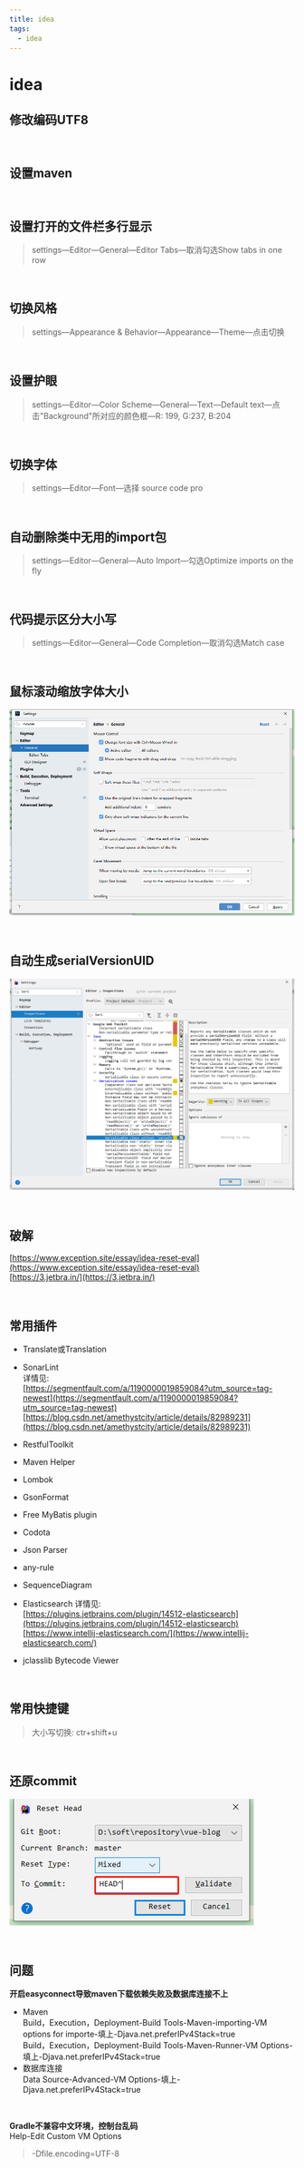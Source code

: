 ```yaml
---
title: idea
tags:
  - idea
---
```

# idea
## 修改编码UTF8

<br>

## 设置maven

<br>

## 设置打开的文件栏多行显示
> settings—Editor—General—Editor Tabs—取消勾选Show tabs in one row

<br>

## 切换风格
> settings—Appearance & Behavior—Appearance—Theme—点击切换

<br>

## 设置护眼
> settings—Editor—Color Scheme—General—Text—Default text—点击"Background"所对应的颜色框—R: 199,  G:237, B:204

<br>

## 切换字体
> settings—Editor—Font—选择 source code pro

<br>

## 自动删除类中无用的import包
> settings—Editor—General—Auto Import—勾选Optimize imports on the fly

<br>

## 代码提示区分大小写
> settings—Editor—General—Code Completion—取消勾选Match case

<br>

## 鼠标滚动缩放字体大小
![](./assets/3.png)

<br>

## 自动生成serialVersionUID
![](./assets/1.png)

<br>

## 破解
[https://www.exception.site/essay/idea-reset-eval](https://www.exception.site/essay/idea-reset-eval)  
[https://3.jetbra.in/](https://3.jetbra.in/)  

<br>

## 常用插件
- Translate或Translation
- SonarLint  
详情见:  
[https://segmentfault.com/a/1190000019859084?utm_source=tag-newest](https://segmentfault.com/a/1190000019859084?utm_source=tag-newest)  
[https://blog.csdn.net/amethystcity/article/details/82989231](https://blog.csdn.net/amethystcity/article/details/82989231)  

- RestfulToolkit
- Maven Helper
- Lombok
- GsonFormat
- Free MyBatis plugin
- Codota
- Json Parser
- any-rule
- SequenceDiagram
- Elasticsearch
详情见:  
[https://plugins.jetbrains.com/plugin/14512-elasticsearch](https://plugins.jetbrains.com/plugin/14512-elasticsearch)  
[https://www.intellij-elasticsearch.com/](https://www.intellij-elasticsearch.com/)  
- jclasslib Bytecode Viewer

<br>

## 常用快捷键
> 大小写切换: ctr+shift+u

<br>

## 还原commit
![](./assets/2.png)

<br>

## 问题
**开启easyconnect导致maven下载依赖失败及数据库连接不上**  
- Maven  
Build，Execution，Deployment-Build Tools-Maven-importing-VM options for importe-填上-Djava.net.preferIPv4Stack=true  
Build，Execution，Deployment-Build Tools-Maven-Runner-VM Options-填上-Djava.net.preferIPv4Stack=true  
- 数据库连接  
Data Source-Advanced-VM Options-填上-Djava.net.preferIPv4Stack=true  

<br>

**Gradle不兼容中文环境，控制台乱码**  
Help-Edit Custom VM Options  
> -Dfile.encoding=UTF-8
